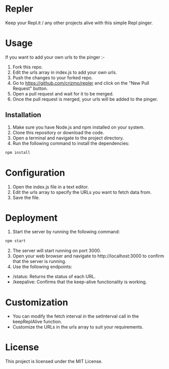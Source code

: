 # Repler

Keep your Repl.it / any other projects alive with this simple Repl pinger.

# Usage

If you want to add your own urls to the pinger :-
1. Fork this repo.
2. Edit the urls array in index.js to add your own urls.
3. Push the changes to your forked repo.
4. Go to https://github.com/crizmo/repler and click on the "New Pull Request" button.
5. Open a pull request and wait for it to be merged.
6. Once the pull request is merged, your urls will be added to the pinger.

## Installation

1. Make sure you have Node.js and npm installed on your system.
2. Clone this repository or download the code.
3. Open a terminal and navigate to the project directory.
4. Run the following command to install the dependencies:

```bash
npm install
```

# Configuration

1. Open the index.js file in a text editor.
2. Edit the urls array to specify the URLs you want to fetch data from.
3. Save the file.

# Deployment
1. Start the server by running the following command:

```bash
npm start
```

2. The server will start running on port 3000.
3. Open your web browser and navigate to http://localhost:3000 to confirm that the server is running.
4. Use the following endpoints:

-   /status: Returns the status of each URL.
-   /keepalive: Confirms that the keep-alive functionality is working.

# Customization

-   You can modify the fetch interval in the setInterval call in the keepReplAlive function.
-   Customize the URLs in the urls array to suit your requirements.

# License

This project is licensed under the MIT License.